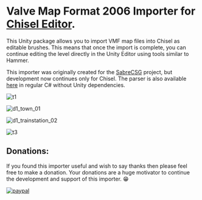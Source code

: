 # Valve Map Format 2006 Importer for [Chisel Editor](https://github.com/RadicalCSG/Chisel.Prototype).

This Unity package allows you to import VMF map files into Chisel as editable brushes. This means that once the import is complete, you can continue editing the level directly in the Unity Editor using tools similar to Hammer.

This importer was originally created for the [SabreCSG](https://github.com/sabresaurus/SabreCSG) project, but development now continues only for Chisel. The parser is also available [here](https://github.com/Henry00IS/CSharp/tree/master/Proprietary/ValveMapFormat2006) in regular C# without Unity dependencies.

![t1](https://user-images.githubusercontent.com/7905726/40306113-a50dd11e-5cfd-11e8-9fef-872e7e52188d.png)

![d1_town_01](https://user-images.githubusercontent.com/7905726/84954049-f8267480-b0f4-11ea-8546-6a6eda22c210.png)

![d1_trainstation_02](https://user-images.githubusercontent.com/7905726/84954157-286e1300-b0f5-11ea-99f7-abd03f16c557.png)

![t3](https://user-images.githubusercontent.com/7905726/40306120-ae054270-5cfd-11e8-9878-b7718d5e1dc4.png)

## Donations:

If you found this importer useful and wish to say thanks then please feel free to make a donation. Your donations are a huge motivator to continue the development and support of this importer. 😁

[![paypal](https://www.paypalobjects.com/en_US/i/btn/btn_donateCC_LG.gif)](https://paypal.me/henrydejongh)
